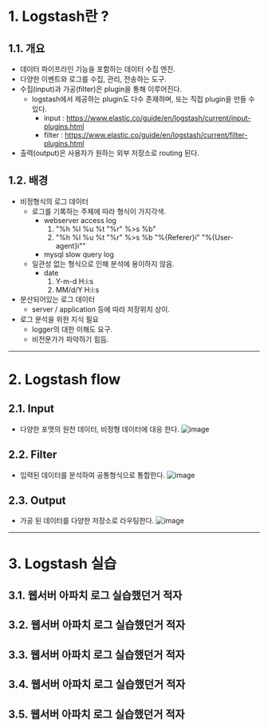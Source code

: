 # 1. Logstash란 ?
## 1.1. 개요
* 데이터 파이프라인 기능을 포함하는 데이터 수집 엔진.
* 다양한 이벤트와 로그를 수집, 관리, 전송하는 도구.
* 수집(input)과 가공(filter)은 plugin을 통해 이루어진다.
   - logstash에서 제공하는 plugin도 다수 존재하며, 또는 직접 plugin을 만들 수 있다.
      + input : https://www.elastic.co/guide/en/logstash/current/input-plugins.html
      + filter : https://www.elastic.co/guide/en/logstash/current/filter-plugins.html
* 출력(output)은 사용자가 원하는 외부 저장소로 routing 된다.

## 1.2. 배경
* 비정형식의 로그 데이터
   - 로그를 기록하는 주체에 따라 형식이 가지각색.
      + webserver access log
         1. "%h %l %u %t \"%r\" %>s %b"
         2. "%h %l %u %t \"%r\" %>s %b \"%{Referer}i\" \"%{User-agent}i\""
      + mysql slow query log
   - 일관성 없는 형식으로 인해 분석에 용이하지 않음.
      + date
         1. Y-m-d H:i:s
         2. MM/d/Y H:i:s
* 분산되어있는 로그 데이터
   - server / application 등에 따라 저장위치 상이.
* 로그 분석을 위한 지식 필요
   - logger의 대한 이해도 요구.
   - 비전문가가 파악하기 힘듬.
 
****

# 2. Logstash flow
## 2.1. Input
* 다양한 포맷의 원천 데이터, 비정형 데이터에 대응 한다.
![image](https://user-images.githubusercontent.com/43233688/45805979-dbc88e80-bcfa-11e8-8b9a-126458c90a39.png)

## 2.2. Filter
* 입력된 데이터를 분석하여 공통형식으로 통합한다.
![image](https://user-images.githubusercontent.com/43233688/45806002-e8e57d80-bcfa-11e8-8d45-5e5be9c874be.png)

## 2.3. Output
* 가공 된 데이터를 다양한 저장소로 라우팅한다.
![image](https://user-images.githubusercontent.com/43233688/45806028-f995f380-bcfa-11e8-9a82-9ca4a539156d.png)


****

# 3. Logstash 실습
## 3.1. 웹서버 아파치 로그 실습했던거 적자
## 3.2. 웹서버 아파치 로그 실습했던거 적자
## 3.3. 웹서버 아파치 로그 실습했던거 적자
## 3.4. 웹서버 아파치 로그 실습했던거 적자
## 3.5. 웹서버 아파치 로그 실습했던거 적자